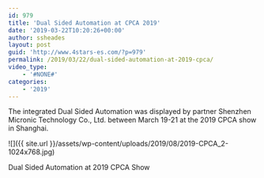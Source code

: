 ```yaml
---
id: 979
title: 'Dual Sided Automation at CPCA 2019'
date: '2019-03-22T10:20:26+00:00'
author: ssheades
layout: post
guid: 'http://www.4stars-es.com/?p=979'
permalink: /2019/03/22/dual-sided-automation-at-2019-cpca/
video_type:
    - '#NONE#'
categories:
    - '2019'
---
```


The integrated Dual Sided Automation was displayed by partner Shenzhen Micronic Technology Co., Ltd. between March 19-21 at the 2019 CPCA show in Shanghai.

![]({{ site.url }}/assets/wp-content/uploads/2019/08/2019-CPCA_2-1024x768.jpg) <figcaption>Dual Sided Automation at 2019 CPCA Show</figcaption>
